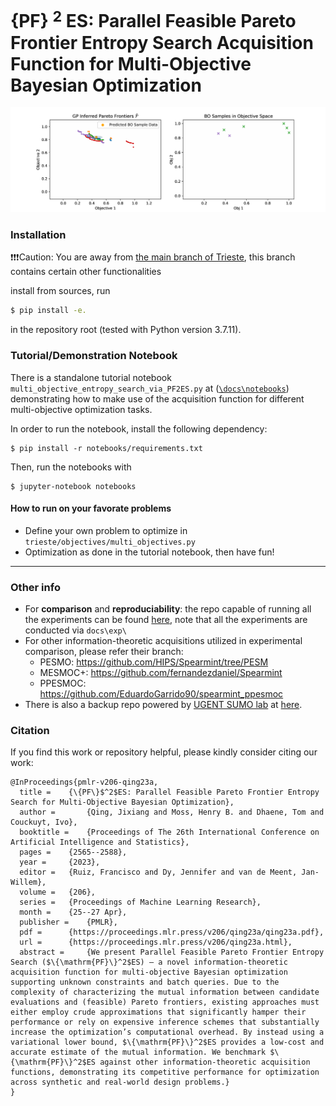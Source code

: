 # \{PF\} $^2$ ES: Parallel Feasible Pareto Frontier Entropy Search Acquisition Function for Multi-Objective Bayesian Optimization 
![](PF2ES_VLMOP2.gif)


### Installation
:exclamation::exclamation::exclamation:Caution: You are away from [the main branch of Trieste](https://github.com/secondmind-labs/trieste), this branch contains certain other functionalities  

install from sources, run
```bash
$ pip install -e.
```
in the repository root (tested with Python version 3.7.11).

### Tutorial/Demonstration Notebook
There is a standalone tutorial notebook `multi_objective_entropy_search_via_PF2ES.py` at ([`\docs\notebooks`](https://github.com/TsingQAQ/trieste/blob/PF2ES_preview_notebook/docs/notebooks/multi_objective_entropy_search_pf2es.pct.py)) demonstrating 
how to make use of the acquisition function for different multi-objective optimization tasks.
 
  
  In order to run the notebook, install the following dependency:     
  ``` 
  $ pip install -r notebooks/requirements.txt
  ```  

  Then, run the notebooks with  
   ```
  $ jupyter-notebook notebooks
  ```
  
  #### How to run on your favorate problems 
  - Define your own problem to optimize in `trieste/objectives/multi_objectives.py`
  - Optimization as done in the tutorial notebook, then have fun!
  
  --------------

### Other info
- For **comparison** and **reproduciability**:  the repo capable of running all the experiments can be found [here](https://github.com/TsingQAQ/pf2es), note that all the experiments are conducted via `docs\exp\`
- For other information-theoretic acquisitions utilized in experimental comparison, please refer their branch:
  - PESMO: https://github.com/HIPS/Spearmint/tree/PESM
  - MESMOC+: https://github.com/fernandezdaniel/Spearmint
  - PPESMOC: https://github.com/EduardoGarrido90/spearmint_ppesmoc
- There is also a backup repo powered by [UGENT SUMO lab](https://sumo.intec.ugent.be/) at [here](https://gitlab.ilabt.imec.be/sumolab/trieste/-/tree/PF2ES_preview_notebook).  

### Citation
If you find this work or repository helpful, please kindly consider citing our work:
```
@InProceedings{pmlr-v206-qing23a,
  title = 	 {\{PF\}$^2$ES: Parallel Feasible Pareto Frontier Entropy Search for Multi-Objective Bayesian Optimization},
  author =       {Qing, Jixiang and Moss, Henry B. and Dhaene, Tom and Couckuyt, Ivo},
  booktitle = 	 {Proceedings of The 26th International Conference on Artificial Intelligence and Statistics},
  pages = 	 {2565--2588},
  year = 	 {2023},
  editor = 	 {Ruiz, Francisco and Dy, Jennifer and van de Meent, Jan-Willem},
  volume = 	 {206},
  series = 	 {Proceedings of Machine Learning Research},
  month = 	 {25--27 Apr},
  publisher =    {PMLR},
  pdf = 	 {https://proceedings.mlr.press/v206/qing23a/qing23a.pdf},
  url = 	 {https://proceedings.mlr.press/v206/qing23a.html},
  abstract = 	 {We present Parallel Feasible Pareto Frontier Entropy Search ($\{\mathrm{PF}\}^2$ES) — a novel information-theoretic acquisition function for multi-objective Bayesian optimization supporting unknown constraints and batch queries. Due to the complexity of characterizing the mutual information between candidate evaluations and (feasible) Pareto frontiers, existing approaches must either employ crude approximations that significantly hamper their performance or rely on expensive inference schemes that substantially increase the optimization’s computational overhead. By instead using a variational lower bound, $\{\mathrm{PF}\}^2$ES provides a low-cost and accurate estimate of the mutual information. We benchmark $\{\mathrm{PF}\}^2$ES against other information-theoretic acquisition functions, demonstrating its competitive performance for optimization across synthetic and real-world design problems.}
}
```

  
